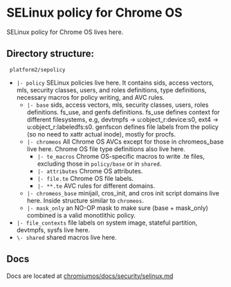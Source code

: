 # SELinux policy for Chrome OS

SELinux policy for Chrome OS lives here.

## Directory structure:

` platform2/sepolicy`
- `|- policy` SELinux policies live here. It contains sids, access vectors, mls,
  security classes, users, and roles definitions, type definitions, necessary
  macros for policy writing, and AVC rules.
  - `|- base` sids, access vectors, mls, security classes, users, roles
    definitions. fs_use, and genfs definitions. fs_use defines context for
    different filesystems, e.g, devtmpfs -> u:object_r:device:s0, ext4 ->
    u:object_r:labeledfs:s0. genfscon defines file labels from the policy (so no
    need to xattr actual inode), mostly for procfs.
  - `|- chromeos` All Chrome OS AVCs except for those in chromeos_base live
    here. Chrome OS file type definitions also live here.
    - `|- te_macros` Chrome OS-specific macros to write .te files, excluding
    those in `policy/base` or in `shared`.
    - `|- attributes` Chrome OS attributes.
    - `|- file.te` Chrome OS file labels.
    - `|- **.te` AVC rules for different domains.
  - `|- chromeos_base` minijail, cros_init, and cros init script domains live
    here. Inside structure similar to `chromeos`.
  - `|- mask_only` an NO-OP mask to make sure (base + mask_only) combined is a
    valid monotlithic policy.
- `|- file_contexts` file labels on system image, stateful partition, devtmpfs,
 sysfs live here.
- `\- shared` shared macros live here.

## Docs

Docs are located at
[chromiumos/docs/security/selinux.md](https://chromium.googlesource.com/chromiumos/docs/+/HEAD/security/selinux.md)
